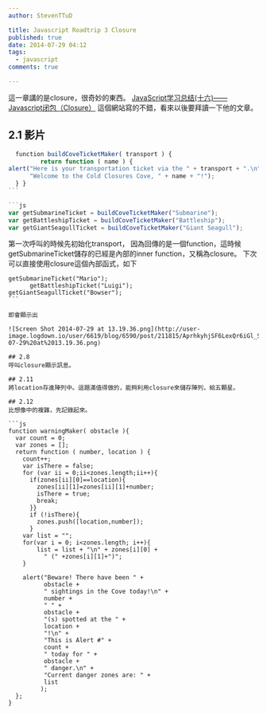 ```yaml
---
author: StevenTTuD

title: Javascript Roadtrip 3 Closure
published: true
date: 2014-07-29 04:12
tags:
  - javascript
comments: true

---
```

這一章講的是closure，很奇妙的東西。
[JavaScript学习总结(十六)——Javascript闭包（Closure）](http://www.cnblogs.com/xdp-gacl/p/3703876.html)
這個網站寫的不錯，看來以後要拜讀一下他的文章。

## 2.1 影片

```js
￼￼function buildCoveTicketMaker( transport ) {
         return function ( name ) {
alert("Here is your transportation ticket via the " + transport + ".\n" +
      "Welcome to the Cold Closures Cove, " + name + "!");
￼￼} }
```￼

```js￼
var getSubmarineTicket = buildCoveTicketMaker("Submarine");
var getBattleshipTicket = buildCoveTicketMaker("Battleship");
var getGiantSeagullTicket = buildCoveTicketMaker("Giant Seagull");
```

第一次呼叫的時候先初始化transport，
因為回傳的是一個function，這時候getSubmarineTicket儲存的已經是內部的inner function，又稱為closure。
下次可以直接使用closure這個內部函式，如下

```js￼
getSubmarineTicket("Mario");
￼￼￼￼￼￼getBattleshipTicket("Luigi");
getGiantSeagullTicket("Bowser");
```￼

即會顯示出

![Screen Shot 2014-07-29 at 13.19.36.png](http://user-image.logdown.io/user/6619/blog/6590/post/211815/AprhkyhjSF6LexQr6iGl_Screen%20Shot%202014-07-29%20at%2013.19.36.png)

## 2.8
呼叫closure顯示訊息。

## 2.11
將location存進陣列中。這題滿值得做的，能夠利用closure來儲存陣列，給五顆星。

## 2.12
比想像中的複雜，先記錄起來。

```js
function warningMaker( obstacle ){
  var count = 0;
  var zones = [];
  return function ( number, location ) {
    count++;
    var isThere = false;
    for (var ii = 0;ii<zones.length;ii++){
      if(zones[ii][0]==location){
        zones[ii][1]=zones[ii][1]+number;
        isThere = true;
        break;
      }}
      if (!isThere){
        zones.push([location,number]);
      }
    var list = "";
    for(var i = 0; i<zones.length; i++){
        list = list + "\n" + zones[i][0] +
          " (" +zones[i][1]+")";
    }

    alert("Beware! There have been " +
          obstacle +
          " sightings in the Cove today!\n" +
          number +
          " " +
          obstacle +
          "(s) spotted at the " +
          location +
          "!\n" +
          "This is Alert #" +
          count +
          " today for " +
          obstacle +
          " danger.\n" +
          "Current danger zones are: " +
          list
         );
  };
}
```

